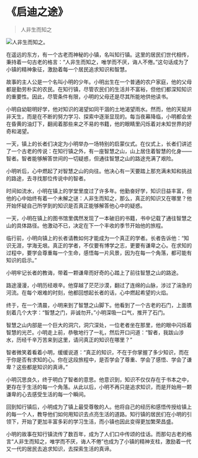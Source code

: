 # 《启迪之途》
> 人非生而知之


![人非生而知之。](/images/ba73ee8ee8034e969b4c6b1bed3a8f6d.jpg)

在遥远的东方，有一个古老而神秘的小镇，名叫知行镇。这里的居民们世代相传，秉持着一句古老的格言：“人非生而知之，唯学而不厌，诲人不倦。”这句话成为了小镇的精神象征，激励着每一个居民追求知识和智慧。

故事的主人公是一个名叫小明的少年。小明出生在一个普通的农户家庭，他的父母都是勤劳朴实的农民。在知行镇，尽管农民们的生活并不富裕，但他们都深知知识的重要性。因此，尽管条件有限，小明的父母还是尽其所能地供他读书。

小明自幼聪明好学，他对知识的渴望如同干涸的土地渴望雨水。然而，他的天赋并非天生，而是在不断的努力学习、探索中逐渐显现的。每当夜幕降临，小明都会坐在昏黄的油灯下，翻阅着那些来之不易的书籍，他的眼睛里闪烁着对未知世界的好奇和渴望。

一天，镇上的长者们决定为小明举办一场特别的启蒙仪式。在仪式上，长者们讲述了一个古老的传说：在知行镇之外，有一座智慧之山，山上居住着智慧的化身——智者。智者能够解答世间的一切疑惑，但通往智慧之山的路途充满了艰险。

小明听后，心中燃起了对智慧之山的向往。他决心有一天要踏上那充满未知和挑战的路途，去寻找那位传说中的智者。

时间如流水，小明在镇上的学堂里度过了许多年。他勤奋好学，知识日益丰富，但他的心中始终有着一个未解之谜：人非生而知之，那么，真正的知识又在哪里？他开始怀疑自己所学到的知识是否真正能够解答他心中的疑惑。

一天，小明在镇上的图书馆里偶然发现了一本破旧的书籍，书中记载了通往智慧之山的具体路径。他激动不已，决定在下一个丰收的季节开始他的旅程。

临行前，小明向镇上的长者请教如何才能成为一个真正的学者。长者告诉他：“知识无涯，学海无垠。真正的学者，不仅要有博学之志，更要有谦卑之心。在求知的过程中，要学会尊重每一个生命，感悟每一片风景，因为在每一个角落，都可能有知识的启示。”

小明牢记长者的教诲，带着一颗谦卑而好奇的心踏上了前往智慧之山的路途。

路途漫漫，小明历经艰辛。他穿越了茫茫沙漠，翻过了连绵的山脉，涉过了湍急的河流。在每个艰难的时刻，他都回想起长者的话，心中燃起希望的火焰。

终于，在一个清晨，小明来到了智慧之山脚下。他看到了一个古老的石门，上面镌刻着几个大字：“智慧之门，非诚勿开。”小明深吸一口气，推开了石门。

智慧之山内部是一个巨大的洞穴，洞穴深处，一位老者坐在那里，他的眼中闪烁着智慧的光芒。小明走上前，恭敬地行了一礼，然后开口问道：“智者，我跋山涉水，历经千辛万苦来到这里，请问真正的知识在哪里？”

智者微笑着看着小明，缓缓说道：“真正的知识，不在于你掌握了多少知识，而在于你是否有求知的心。你在这段旅程中，是否学会了尊重、学会了感悟、学会了谦卑？这些都是知识的真谛。”

小明沉思良久，终于明白了智者的意思。他意识到，知识不仅仅存在于书本之中，更存在于生活的每一个角落。从此以后，小明不再只是追求知识，而是开始用一颗谦卑的心去感受生活的每一个瞬间。

回到知行镇后，小明成为了镇上最受尊敬的人。他将自己的经历和感悟传授给镇上的每一个人，教导他们如何用知识去点亮生活的道路。知行镇的居民们在小明的引领下，开始了更加丰富多彩的学习生活，而小镇也因此变得更加繁荣昌盛。

小明的故事在知行镇流传了数百年，成为了人们口中传颂的佳话。而那句古老的格言“人非生而知之，唯学而不厌，诲人不倦”也成为了小镇的精神支柱，激励着一代又一代的居民去追求知识，去探索生活的真谛。